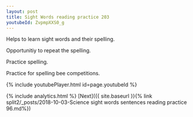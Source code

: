 ```yaml
---
layout: post
title: Sight Words reading practice 203
youtubeId: ZvpmpXXS0_g
---
```

 
 
Helps to learn sight words and their spelling.

Opportunitiy to repeat the spelling. 

Practice spelling. 
 
Practice for spelling bee competitions. 
 
{% include youtubePlayer.html id=page.youtubeId %}
 
 
{% include analytics.html %} 
[Next]({{ site.baseurl }}{% link  split2/_posts/2018-10-03-Science sight words sentences reading practice 96.md%})
 
